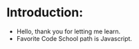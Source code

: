 Introduction:
==========
* Hello, thank you for letting me learn.
* Favorite Code School path is Javascript.
